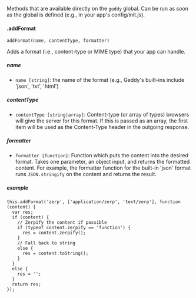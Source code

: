 Methods that are available directly on the `geddy` global. Can be run as soon as
the global is defined (e.g., in your app's config/init.js).

#### .addFormat
`addFormat(name, contentType, formatter)`

Adds a format (i.e., content-type or MIME type) that your app can handle.

##### name
- `name [string]`: the name of the format (e.g., Geddy's built-ins include
'json', 'txt', 'html')

##### contentType
- `contentType [string|array]`: Content-type (or array of types) browsers will give the
server for this format. If this is passed as an array, the first item will be
used as the Content-Type header in the outgoing response.

##### formatter
- `formatter [function]`: Function which puts the content into the desired
format. Takes one parameter, an object input, and returns the formatted content.
For example, the formatter function for the built-in 'json' format runs
`JSON.stringify` on the content and returns the result.

##### example
```
this.addFormat('zerp', ['application/zerp', 'text/zerp'], function (content) {
  var res;
  if (content) {
    // Zerpify the content if possible
    if (typeof content.zerpify == 'function') {
      res = content.zerpify();
    }
    // Fall back to string
    else {
      res = content.toString();
    }
  }
  else {
    res = '';
  }
  return res;
});
```


